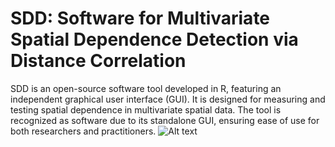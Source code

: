 # SDD: Software for Multivariate Spatial Dependence Detection via Distance Correlation
SDD is an open-source software tool developed in R, featuring an independent graphical user interface (GUI). It is designed for measuring and testing spatial dependence in multivariate spatial data. The tool is recognized as software due to its standalone GUI, ensuring ease of use for both researchers and practitioners.
![Alt text](https://github.com/emaad7/SDD/tree/main/paper/SDD4.jpg)
